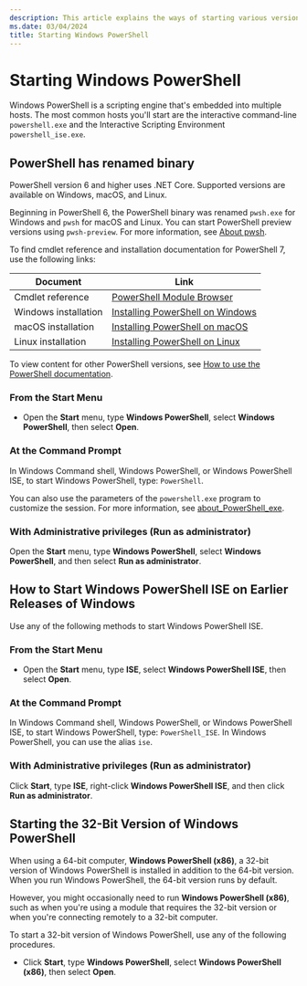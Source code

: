 ```yaml
---
description: This article explains the ways of starting various versions of PowerShell.
ms.date: 03/04/2024
title: Starting Windows PowerShell
---
```


# Starting Windows PowerShell

Windows PowerShell is a scripting engine that's embedded into multiple hosts. The most common hosts
you'll start are the interactive command-line `powershell.exe` and the Interactive Scripting
Environment `powershell_ise.exe`.

## PowerShell has renamed binary

PowerShell version 6 and higher uses .NET Core. Supported versions are available on Windows, macOS,
and Linux.

Beginning in PowerShell 6, the PowerShell binary was renamed `pwsh.exe` for Windows and `pwsh` for
macOS and Linux. You can start PowerShell preview versions using `pwsh-preview`. For more
information, see [About pwsh][04].

To find cmdlet reference and installation documentation for PowerShell 7, use the following links:

|       Document       |                  Link                  |
| -------------------- | -------------------------------------- |
| Cmdlet reference     | [PowerShell Module Browser][02]        |
| Windows installation | [Installing PowerShell on Windows][07] |
| macOS installation   | [Installing PowerShell on macOS][06]   |
| Linux installation   | [Installing PowerShell on Linux][05]   |

To view content for other PowerShell versions, see [How to use the PowerShell documentation][01].

### From the Start Menu

- Open the **Start** menu, type **Windows PowerShell**, select **Windows PowerShell**, then select
  **Open**.

### At the Command Prompt

In Windows Command shell, Windows PowerShell, or Windows PowerShell ISE, to start Windows
PowerShell, type: `PowerShell`.

You can also use the parameters of the `powershell.exe` program to customize the session. For more
information, see [about_PowerShell_exe][03].

### With Administrative privileges (Run as administrator)

Open the **Start** menu, type **Windows PowerShell**, select **Windows PowerShell**, and then
select **Run as administrator**.

## How to Start Windows PowerShell ISE on Earlier Releases of Windows

Use any of the following methods to start Windows PowerShell ISE.

### From the Start Menu

- Open the **Start** menu, type **ISE**, select **Windows PowerShell ISE**, then select **Open**.

### At the Command Prompt

In Windows Command shell, Windows PowerShell, or Windows PowerShell ISE, to start Windows
PowerShell, type: `PowerShell_ISE`. In Windows PowerShell, you can use the alias `ise`.

### With Administrative privileges (Run as administrator)

Click **Start**, type **ISE**, right-click **Windows PowerShell ISE**, and then click **Run as
administrator**.

## Starting the 32-Bit Version of Windows PowerShell

When using a 64-bit computer, **Windows PowerShell (x86)**, a 32-bit version of Windows PowerShell
is installed in addition to the 64-bit version. When you run Windows PowerShell, the 64-bit version
runs by default.

However, you might occasionally need to run **Windows PowerShell (x86)**, such as when you're using
a module that requires the 32-bit version or when you're connecting remotely to a 32-bit computer.

To start a 32-bit version of Windows PowerShell, use any of the following procedures.

- Click **Start**, type **Windows PowerShell**, select **Windows PowerShell (x86)**, then select
  **Open**.

<!-- link references -->
[01]: ../how-to-use-docs.md
[02]: /powershell/module/
[03]: /powershell/module/Microsoft.PowerShell.Core/About/about_PowerShell_exe
[04]: /powershell/module/microsoft.powershell.core/about/about_pwsh
[05]: /powershell/scripting/install/installing-powershell-on-linux
[06]: /powershell/scripting/install/installing-powershell-on-macos
[07]: /powershell/scripting/install/installing-powershell-on-windows
